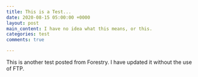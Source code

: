 ```yaml
---
title: This is a Test...
date: 2020-08-15 05:00:00 +0000
layout: post
main_content: I have no idea what this means, or this.
categories: test
comments: true

---
```

This is another test posted from Forestry. I have updated it without the use of FTP.